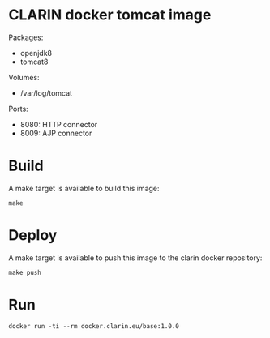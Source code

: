 # CLARIN docker tomcat image

Packages:

* openjdk8
* tomcat8

Volumes:

* /var/log/tomcat

Ports:

* 8080: HTTP connector
* 8009: AJP connector

# Build

A make target is available to build this image:

```
make
```

# Deploy

A make target is available to push this image to the clarin docker repository:

```
make push
```

# Run

```
docker run -ti --rm docker.clarin.eu/base:1.0.0
```